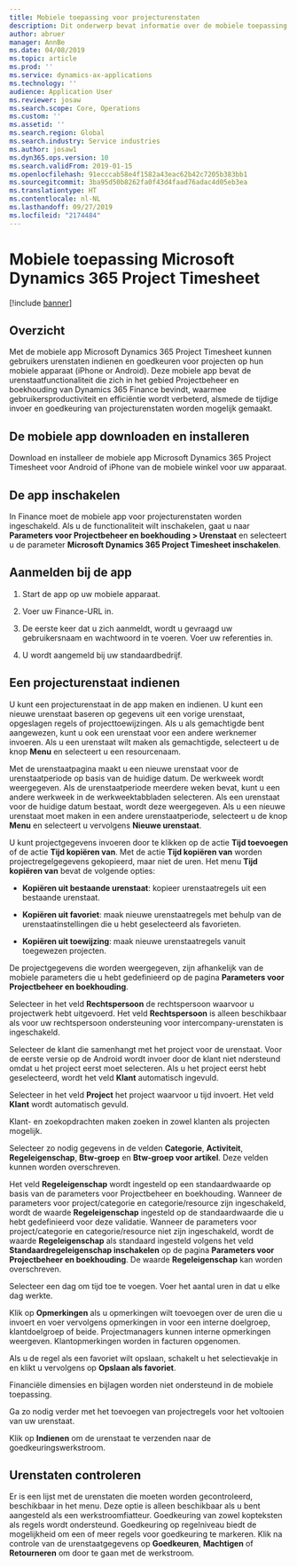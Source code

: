 ```yaml
---
title: Mobiele toepassing voor projecturenstaten
description: Dit onderwerp bevat informatie over de mobiele toepassing Microsoft Dynamics 365 Project Timesheet. Met de mobiele app voor projecturenstaten kunnen gebruikers urenstaten indienen en goedkeuren voor projecten op hun mobiele apparaat.
author: abruer
manager: AnnBe
ms.date: 04/08/2019
ms.topic: article
ms.prod: ''
ms.service: dynamics-ax-applications
ms.technology: ''
audience: Application User
ms.reviewer: josaw
ms.search.scope: Core, Operations
ms.custom: ''
ms.assetid: ''
ms.search.region: Global
ms.search.industry: Service industries
ms.author: josaw1
ms.dyn365.ops.version: 10
ms.search.validFrom: 2019-01-15
ms.openlocfilehash: 91ecccab58e4f1582a43eac62b42c7205b383bb1
ms.sourcegitcommit: 3ba95d50b8262fa0f43d4faad76adac4d05eb3ea
ms.translationtype: HT
ms.contentlocale: nl-NL
ms.lasthandoff: 09/27/2019
ms.locfileid: "2174484"
---
```

# <a name="microsoft-dynamics-365-project-timesheet-mobile-application"></a>Mobiele toepassing Microsoft Dynamics 365 Project Timesheet

[!include [banner](../includes/banner.md)]

## <a name="overview"></a>Overzicht

Met de mobiele app Microsoft Dynamics 365 Project Timesheet kunnen gebruikers urenstaten indienen en goedkeuren voor projecten op hun mobiele apparaat (iPhone or Android). Deze mobiele app bevat de urenstaatfunctionaliteit die zich in het gebied Projectbeheer en boekhouding van Dynamics 365 Finance bevindt, waarmee gebruikersproductiviteit en efficiëntie wordt verbeterd, alsmede de tijdige invoer en goedkeuring van projecturenstaten worden mogelijk gemaakt.

## <a name="download-and-install-the-mobile-app"></a>De mobiele app downloaden en installeren

Download en installeer de mobiele app Microsoft Dynamics 365 Project Timesheet voor Android of iPhone van de mobiele winkel voor uw apparaat.

## <a name="enable-the-app"></a>De app inschakelen 

In Finance moet de mobiele app voor projecturenstaten worden ingeschakeld. Als u de functionaliteit wilt inschakelen, gaat u naar **Parameters voor Projectbeheer en boekhouding \> Urenstaat** en selecteert u de parameter **Microsoft Dynamics 365 Project Timesheet inschakelen**.

## <a name="sign-in-to-the-app"></a>Aanmelden bij de app

1.  Start de app op uw mobiele apparaat.

2.  Voer uw Finance-URL in.

3.  De eerste keer dat u zich aanmeldt, wordt u gevraagd uw gebruikersnaam en wachtwoord in te voeren. Voer uw referenties in.

4.  U wordt aangemeld bij uw standaardbedrijf.

## <a name="submit-a-project-timesheet"></a>Een projecturenstaat indienen

U kunt een projecturenstaat in de app maken en indienen. U kunt een nieuwe urenstaat baseren op gegevens uit een vorige urenstaat, opgeslagen regels of projecttoewijzingen. Als u als gemachtigde bent aangewezen, kunt u ook een urenstaat voor een andere werknemer invoeren. Als u een urenstaat wilt maken als gemachtigde, selecteert u de knop **Menu** en selecteert u een resourcenaam.

Met de urenstaatpagina maakt u een nieuwe urenstaat voor de urenstaatperiode op basis van de huidige datum. De werkweek wordt weergegeven. Als de urenstaatperiode meerdere weken bevat, kunt u een andere werkweek in de werkweektabbladen selecteren.
Als een urenstaat voor de huidige datum bestaat, wordt deze weergegeven. Als u een nieuwe urenstaat moet maken in een andere urenstaatperiode, selecteert u de knop **Menu** en selecteert u vervolgens **Nieuwe urenstaat**.

U kunt projectgegevens invoeren door te klikken op de actie **Tijd toevoegen** of de actie **Tijd kopiëren van**. Met de actie **Tijd kopiëren van** worden projectregelgegevens gekopieerd, maar niet de uren. Het menu **Tijd kopiëren van** bevat de volgende opties:

- **Kopiëren uit bestaande urenstaat**: kopieer urenstaatregels uit een bestaande urenstaat.

- **Kopiëren uit favoriet**: maak nieuwe urenstaatregels met behulp van de urenstaatinstellingen die u hebt geselecteerd als favorieten.

- **Kopiëren uit toewijzing**: maak nieuwe urenstaatregels vanuit toegewezen projecten.

De projectgegevens die worden weergegeven, zijn afhankelijk van de mobiele parameters die u hebt gedefinieerd op de pagina **Parameters voor Projectbeheer en boekhouding**.

Selecteer in het veld **Rechtspersoon** de rechtspersoon waarvoor u projectwerk hebt uitgevoerd. Het veld **Rechtspersoon** is alleen beschikbaar als voor uw rechtspersoon ondersteuning voor intercompany-urenstaten is ingeschakeld.

Selecteer de klant die samenhangt met het project voor de urenstaat. Voor de eerste versie op de Android wordt invoer door de klant niet ndersteund omdat u het project eerst moet selecteren. Als u het project eerst hebt geselecteerd, wordt het veld **Klant** automatisch ingevuld.

Selecteer in het veld **Project** het project waarvoor u tijd invoert. Het veld **Klant** wordt automatisch gevuld.

Klant- en zoekopdrachten maken zoeken in zowel klanten als projecten mogelijk.

Selecteer zo nodig gegevens in de velden **Categorie**, **Activiteit**, **Regeleigenschap**, **Btw-groep** en **Btw-groep voor artikel**. Deze velden kunnen worden overschreven.

Het veld **Regeleigenschap** wordt ingesteld op een standaardwaarde op basis van de parameters voor Projectbeheer en boekhouding. Wanneer de parameters voor project/categorie en categorie/resource zijn ingeschakeld, wordt de waarde **Regeleigenschap** ingesteld op de standaardwaarde die u hebt gedefinieerd voor deze validatie. Wanneer de parameters voor project/categorie en categorie/resource niet zijn ingeschakeld, wordt de waarde **Regeleigenschap** als standaard ingesteld volgens het veld **Standaardregeleigenschap inschakelen** op de pagina **Parameters voor Projectbeheer en boekhouding**. De waarde **Regeleigenschap** kan worden overschreven.

Selecteer een dag om tijd toe te voegen. Voer het aantal uren in dat u elke dag werkte.

Klik op **Opmerkingen** als u opmerkingen wilt toevoegen over de uren die u invoert en voer vervolgens opmerkingen in voor een interne doelgroep, klantdoelgroep of beide.
Projectmanagers kunnen interne opmerkingen weergeven. Klantopmerkingen worden in facturen opgenomen.

Als u de regel als een favoriet wilt opslaan, schakelt u het selectievakje in en klikt u vervolgens op **Opslaan als favoriet**.

Financiële dimensies en bijlagen worden niet ondersteund in de mobiele toepassing.

Ga zo nodig verder met het toevoegen van projectregels voor het voltooien van uw urenstaat.

Klik op **Indienen** om de urenstaat te verzenden naar de goedkeuringswerkstroom.

## <a name="review-timesheets"></a>Urenstaten controleren

Er is een lijst met de urenstaten die moeten worden gecontroleerd, beschikbaar in het menu. Deze optie is alleen beschikbaar als u bent aangesteld als een werkstroomfiatteur. Goedkeuring van zowel kopteksten als regels wordt ondersteund. Goedkeuring op regelniveau biedt de mogelijkheid om een of meer regels voor goedkeuring te markeren. Klik na controle van de urenstaatgegevens op **Goedkeuren**, **Machtigen** of **Retourneren** om door te gaan met de werkstroom.
